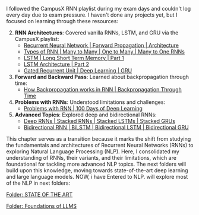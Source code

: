 I followed the CampusX RNN playlist during my exam days and couldn't log every day due to exam pressure. I haven't done any projects yet, but I focused on learning through these resources:

2. **RNN Architectures**: Covered vanilla RNNs, LSTM, and GRU via the CampusX playlist:
    - [Recurrent Neural Network | Forward Propagation | Architecture](https://www.youtube.com/playlist?list=PLGP2q2bIgaNzBBpxxNUf126chLsQ20dfG)
    - [Types of RNN | Many to Many | One to Many | Many to One RNNs](https://www.youtube.com/playlist?list=PLGP2q2bIgaNzBBpxxNUf126chLsQ20dfG)
    - [LSTM | Long Short Term Memory | Part 1](https://www.youtube.com/playlist?list=PLGP2q2bIgaNzBBpxxNUf126chLsQ20dfG)
    - [LSTM Architecture | Part 2](https://www.youtube.com/playlist?list=PLGP2q2bIgaNzBBpxxNUf126chLsQ20dfG)
    - [Gated Recurrent Unit | Deep Learning | GRU](https://www.youtube.com/playlist?list=PLGP2q2bIgaNzBBpxxNUf126chLsQ20dfG)
3. **Forward and Backward Pass**: Learned about backpropagation through time:
    - [How Backpropagation works in RNN | Backpropagation Through Time](https://www.youtube.com/playlist?list=PLGP2q2bIgaNzBBpxxNUf126chLsQ20dfG)
4. **Problems with RNNs**: Understood limitations and challenges:
    - [Problems with RNN | 100 Days of Deep Learning](https://www.youtube.com/playlist?list=PLGP2q2bIgaNzBBpxxNUf126chLsQ20dfG)
5. **Advanced Topics**: Explored deep and bidirectional RNNs:
    - [Deep RNNs | Stacked RNNs | Stacked LSTMs | Stacked GRUs](https://www.youtube.com/playlist?list=PLGP2q2bIgaNzBBpxxNUf126chLsQ20dfG)
    - [Bidirectional RNN | BiLSTM | Bidirectional LSTM | Bidirectional GRU](https://www.youtube.com/playlist?list=PLGP2q2bIgaNzBBpxxNUf126chLsQ20dfG)


This chapter serves as a transition because it marks the shift from studying the fundamentals and architectures of Recurrent Neural Networks (RNNs) to exploring Natural Language Processing (NLP). Here, I consolidated my understanding of RNNs, their variants, and their limitations, which are foundational for tackling more advanced NLP topics. The next folders will build upon this knowledge, moving towards state-of-the-art deep learning and large language models.
NOW, i have Entered to NLP. will explore most of the NLP in next folders:

[Folder: STATE OF THE ART](../09-State-of-the-Art-DL)

[Folder: Foundations of LLMS](../11-Foundations-Of-LLMS)